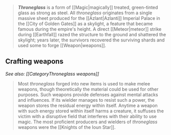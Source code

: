 > ***Throneglass*** is a form of [[Magic|magically]] treated, green-tinted glass as strong as steel. All *throneglass* originates from a single massive sheet produced for the [[Azlant|Azlanti]] Imperial Palace in the [[City of Golden Gates]] as a skylight, a feature that became famous during the empire's height. A direct [[Meteor|meteor]] strike during [[Earthfall]] razed the structure to the ground and shattered the skylight; years later, the survivors recovered the surviving shards and used some to forge [[Weapon|weapons]].


## Crafting weapons

*See also: [[CategoryThroneglass weapons]]*
> Most *throneglass* forged into new items is used to make melee weapons, though theoretically the material could be used for other purposes. Such weapons provide defenses against mental attacks and influences. If its wielder manages to resist such a power, the weapon stores the residual energy within itself. Anytime a weapon with such energy stored within itself harms a creature, it suffuses the victim with a disruptive field that interferes with their ability to use magic.
> The most proficient producers and wielders of *throneglass* weapons were the [[Knights of the Ioun Star]].







